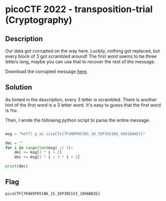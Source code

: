 # picoCTF 2022 - transposition-trial (Cryptography)

## Description

Our data got corrupted on the way here. Luckily, nothing got replaced, but every block of 3 got scrambled around! The first word seems to be three letters long, maybe you can use that to recover the rest of the message.

Download the corrupted message [here](https://artifacts.picoctf.net/c/457/message.txt).

## Solution

As hinted in the description, every 3 letter is scrambled.
There is another hint of the first word is a 3 letter word.
It's easy to guess that the first word is `The`.

Then, I wrote the following python script to parse the entire message.

```python

msg = "heTfl g as iicpCTo{7F4NRP051N5_16_35P3X51N3_V091B0AE}2"

dec = ""
for i in range(len(msg) // 3):
    dec += msg[3 * i + 2]
    dec += msg[3 * i : 3 * i + 2]

print(dec)
```

## Flag

`picoCTF{7R4N5P051N6_15_3XP3N51V3_109AB02E}`
